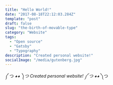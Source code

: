 ```yaml
---
title: "Hello World!"
date: "2017-08-18T22:12:03.284Z"
template: "post"
draft: false
slug: "the-birth-of-movable-type"
category: "Website"
tags:
  - "Open source"
  - "Gatsby"
  - "Typography"
description: "Created personal website!"
socialImage: "/media/gutenberg.jpg"
---
```

༼ つ ◕_◕ ༽つ Created personal website! ༼ つ ◕_◕ ༽つ
